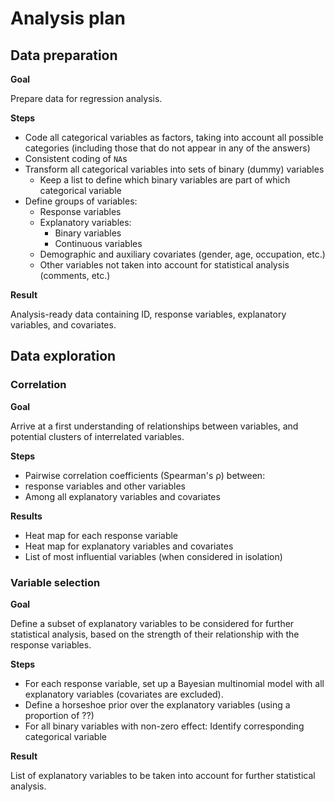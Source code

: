 # Analysis plan

## Data preparation

**Goal**

Prepare data for regression analysis.

**Steps**

- Code all categorical variables as factors, taking into account all possible categories (including those that do not appear in any of the answers)
- Consistent coding of `NA`s
- Transform all categorical variables into sets of binary (dummy) variables
	- Keep a list to define which binary variables are part of which categorical variable
- Define groups of variables:
	- Response variables
	- Explanatory variables:
		- Binary variables
		- Continuous variables
	- Demographic and auxiliary covariates (gender, age, occupation, etc.)
	- Other variables not taken into account for statistical analysis (comments, etc.)

**Result**

Analysis-ready data containing ID, response variables, explanatory variables, and covariates.

## Data exploration

### Correlation

**Goal**

Arrive at a first understanding of relationships between variables, and potential clusters of interrelated variables.

**Steps**

- Pairwise correlation coefficients (Spearman's ρ) between:
- response variables and other variables
- Among all explanatory variables and covariates

**Results**

- Heat map for each response variable
- Heat map for explanatory variables and covariates
- List of most influential variables (when considered in isolation) 

### Variable selection

**Goal**

Define a subset of explanatory variables to be considered for further statistical analysis, based on the strength of their relationship with the response variables.

**Steps**

- For each response variable, set up a Bayesian multinomial model with all explanatory variables (covariates are excluded).
- Define a horseshoe prior over the explanatory variables (using a proportion of ??)
- For all binary variables with non-zero effect: Identify corresponding categorical variable

**Result**

List of explanatory variables to be taken into account for further statistical analysis.